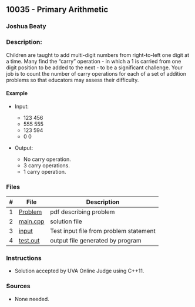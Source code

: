## 10035 - Primary Arithmetic

### Joshua Beaty

### Description:

Children are taught to add multi-digit numbers from right-to-left one digit at a time. Many find the
“carry” operation - in which a 1 is carried from one digit position to be added to the next - to be a
significant challenge. Your job is to count the number of carry operations for each of a set of addition
problems so that educators may assess their difficulty.

#### Example

- Input:

  - 123 456
  - 555 555
  - 123 594
  - 0 0

- Output:
  - No carry operation.
  - 3 carry operations.
  - 1 carry operation.

### Files

|  #  | File                   | Description                                  |
| :-: | ---------------------- | -------------------------------------------- |
|  1  | [Problem](./P10035)    | pdf describing problem                       |
|  2  | [main.cpp](./main.cpp) | solution file                                |
|  3  | [input](./input)       | Test input file from problem statement       |
|  4  | [test.out](./test.out) | output file generated by program             |

### Instructions

- Solution accepted by UVA Online Judge using C++11.

### Sources

- None needed.

